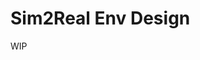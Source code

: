 # Sim2Real Env Design

WIP

<!-- ## 1 | Create the Sim Environment for Sim2Real

This is possibly the hardest part because not everything in the real world can be simulated to begin with. To limit the scope we will only focus on rigid-body physics (which do cover a significant number of common robotics tasks). Moreover for this sim2real tutorial we will be using a green-screening approach to mitigate part of the vision gap between simulation and real world although for more advanced use cases you might not need it.

To make a simulation environment compatible with `Sim2RealEnv` class and eventually have some success with sim2real transfer you need to ensure the following:

- The simulation environment's `_get_obs_extra` and `_get_obs_agent` function does not use any simulation only features, only features the real-world setup has reliable access to and is sufficiently accurate.
- There is a robot class that implements the {py:class}`mani_skill.agents.base_agent.BaseAgent` class, simulating your real robot. Tutorial for importing custom robots can be found [here](./custom_robots.md). Otherwise you can use one of the existing robot implementations provided by ManiSkill and perform system ID to align simulation robot parameters with your real robot.

The `Sim2RealEnv` will re-use the simulation environment's `_get_obs_extra` and `_get_obs_agent` functions to construct the real environment's observations so that you don't have to.

We note a few common recommendations with respect to these functions:
- The default `_get_obs_agent` function will include the robot's joint position (`qpos`), joint velocity (`qvel`), and any controller state (such as joint targets in controllers that use targets). `qpos` on any robot hardware is generally available and accurate. `qvel` is not always available on some real hardware and estimating these values might be too inaccurate for sim2real transfer sometimes. This tutorial purposely removes `qvel` from the observation as the tutorial uses the Koch robot which does not have accurate joint velocity measurements at the moment.

If you haven't already first follow the [custom tasks tutorial](../custom_tasks/intro.md) to learn how to create a simulation environment, which documents how to load the robot, load objects, setup cameras and more. Once you know how to create a basic environment, go ahead and make a cube picking task similar to the example environment below. The objective is to train a robot to grasp a cube and lift it up. You will note that we inherit from `BaseDigitalTwinEnv` instead of the usual `BaseEnv` class for simulation. This is so we can use the green-screeening functionalities provided by `BaseDigitalTwinEnv` already. The example code below is in the ManiSkill package at [`mani_skill.envs.tasks.digital_twins.tabletop.koch_pickcube`](https://github.com/haosulab/ManiSkill/blob/main/mani_skill/envs/tasks/digital_twins/tabletop/koch_pickcube.py) and is heavily annotated to explain most of the lines of code (we do recommend reading the file directly instead of through the documentation here). You can skip the code with respect to the reward function for now as we will cover that in the [last section](#4--reward-function-design) of this tutorial.

:::{dropdown} Example simulation environment code
:::{literalinclude} ../../../../../mani_skill/envs/tasks/digital_twins/so100_arm/grasp_cube.py
    :language: python
    :linenos:
:::


Once you have created your simulation environment, you can first test it by running it with RGB observations as so

```python
import gymnasium as gym
import your_env_file
sim_env = gym.make("MyEnvironment-v1", obs_mode="rgb")
sim_obs, _ = sim_env.reset()
print(sim_obs.keys())
```

TODO photo



## 2 | Setup a Real Agent

For the `Sim2RealEnv` class to work, you need to create a real robot agent that inherits from {py:class}`mani_skill.agents.base_real_agent.BaseRealAgent`. This class essentially is a wrapper around your real robot's hardware interfacing code. For this tutorial we show an example of how to use LeRobot to create the `BaseRealAgent`. The tutorial will be using the low-cost [Koch Robot](https://github.com/jess-moss/koch-v1-1) as an example. You have the following functions to implement:


The goal of the `BaseRealAgent` is to provide a real version of the simulated `BaseAgent` class. This also means that all the implementations are expected to return batched (even if its just a single element) torch tensors in line with the rest of ManiSkill simulation code. An example minimal implementation for the Koch robot is shown below which implements all of the required functions

- `start`: Starts the robot and any real sensors
- `stop`: Stops the robot and any real sensors
- `set_target_qpos`: Sets the target joint positions of the robot
- `set_target_qvel`: Sets the target joint velocities of the robot (optional)
- `capture_sensor_data`: Captures the sensor data of the robot without blocking the main thread
- `get_sensor_data`: Returns the sensor data fetched by the capture function above.
- `get_qpos`: Returns the current joint positions of the robot
- `get_qvel`: Returns the current joint velocities of the robot (optional)

See {py:class}`mani_skill.agents.base_real_agent.BaseRealAgent` for docstrings with more details on the typings and expected behaviors.

:::{literalinclude} ../../../../../mani_skill/agents/robots/lerobot/manipulator.py
    :language: python
    :linenos:
:::

Note that when creating your real agent the `Sim2RealEnv` will provide it access to the simulation equivalent of that real robot so that when your Sim2Real environment fetches some property such as `self.agent.tcp.pose.raw_pose` (the pose of the tool center point of the robot which is common amongst robots and is provided in the Koch robot example) that normally is simulation only, it will be able to do so in the real environment as well. This is because the `Sim2RealEnv` will automatically update the simulation robot's joint positions to whatever the real robot is at, ensuring we always have a simulation digital twin of the real robot, enabling direct use of features that can be computed based on robot features only.

:::{dropdown} Further details on why a simulation is used when deploying a real robot
When doing real world deployments there is no need to create a simulation environment. However, from past research and experience with sim2real transfer, we find that it is very important to align as much as possible between the simulation and real world, which even includes some possibly trivial aspects like forward/inverse kinematics. We had past experiments where we find using the hardware provided inverse kinematics code was not a good idea for sim2real transfer because it is just slightly different compared to the simulation inverse kinematics code. Likewise for forward kinematics. Thus we recommend instantiating a simulation environment (the strategy used with the `Sim2RealEnv` class) which would have a simulation version of the real robot which can have its pose/joint positions set to whatever the real robot is at and now you get access to all the same simulation data in the real world with much less sim2real gap (any gap is now due to sensor noise, not minor code differences).
:::

## 3 | System ID of Real and Simulated Robot


## 4 | Reward Function Design

This is a very important step for RL based sim2real transfer and also one of the hardest aspects to get right. A bad reward function can lead to reward hacking where the RL trained policy might solve the task in an unintentional/unsafe manner (e.g. going too fast, unstable grasps etc.). There is interesting research that can bypass the need to carefully design reward functions by leveraging sparse-reward RL and demonstration data but that is out of the scope of this tutorial. This tutorial will focus on reward function design for a cube picking task that can then be optimized by RL algorithms.

When it comes to designing a reward function for manipulation tasks a common approach is to first decompose the task into stages. Take a look at what the starting state of the task is and what the ending state should be. In this cube picking task, the starting state is the robot arm in a neutral pose with the cube not grasped. The ending state is the robot arm grasping the cube stably in the air. A natural decomposition is the following

1. Move the robot's grippers to be around the cube to prepare for grasping
2. Grasp the cube
3. Lift the cube up
4. Move the cube to some target location.

 -->
